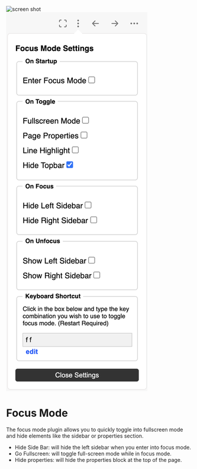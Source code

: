 <img alt="screen shot" src="https://raw.githubusercontent.com/sethfair/logseq-focus-mode/main/screen1.png"/><br/>
<img alt="screen shot" src="https://raw.githubusercontent.com/sethfair/logseq-focus-mode/main/screen2.png"/>

# Focus Mode
The focus mode plugin allows you to quickly toggle into fullscreen mode and hide elements like the sidebar or properties section.

* Hide Side Bar: will hide the left sidebar when you enter into focus mode.
* Go Fullscreen: will toggle full-screen mode while in focus mode.
* Hide properties: will hide the properties block at the top of the page.